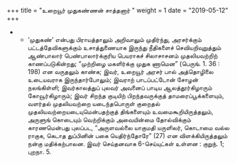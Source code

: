 ﻿+++
title = "உறையூர் முதுகண்ணன் சாத்தனார்  "
weight = 1
date = "2019-05-12"
+++


- - ‘முதுகண்’ என்பது பிராயத்தாலும் அறிவாலும் முதிர்ந்து, அரசர்க்கும் பட்டத்தேவிகளுக்கும் உசாத்துணையாக இருந்து நீதிகளைச் செவியறிவுறுத்தும் ஆண்பாலார் பெண்பாலார்க்குரிய பெயராகச் சிலாசாசனம் முதலியவற்றிற் காணப்படுகின்றது; “முற்றிழை மகளிர்க்கு முதுக ணாமென” (பெருங். 1. 36 : 198)  என வருதலும் காண்க; இவர், உறையூர் அரசர் பால் அத்தொழிலை உடையவராக இருந்தார்போலும்; இவராற் பாடப்பட்டோன் சோழன் நலங்கிள்ளி; இவர்காலத்துப் புலவர் அவனைப் பாடிய ஆலத்தூர்கிழாரும் கோவூர்கிழாரும்; இவர் சிறந்த குடியிற் பிறந்தவருக்குத் தாமரைப்பூக்களையும், வளர்தல் முதலியவற்றை யடைந்தபொருள் குறைதல் முதலியவற்றையடையுமென்பதற்குத் திங்களையும் உவமைகூறியிருத்தலும், அருளுங் கொடையும் வெற்றிக்கும் அவையின்மை தோல்விக்கும் காரணமென்பது புலப்பட, “அருளவல்லை யாகுமதி யருளிலர், கொடாமை வல்ல ராகுக, கெடாத துப்பினின் பகை யெதிர்ந்தோரே” (27)  என விளக்கியிருத்தலும் நன்கு மதிக்கற்பாலன. இவர் செய்தனவாக 6-செய்யுட்கள் உள்ளன :  குறுந். 1;  புறநா. 5. 
